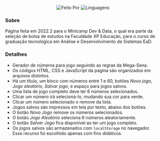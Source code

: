 <p align="center">
    <img alt="Feito Por" src="https://img.shields.io/badge/Feito%20Por-Emily%20Matias-purple?style=for-the-badge">
    <img alt="Linguagens" src="https://img.shields.io/badge/Linguagens-HTML,_CSS,_JS-blue?style=for-the-badge">
</p>

### Sobre

Página feita em 2022.2 para o Minicamp Dev & Data, o qual era parte da seleção de bolsa de estudos na Faculdade XP Educação, para o curso de graduação tecnológica em Análise e Desenvolvimento de Sistemas EaD.

### Detalhes

- Gerador de números para jogo seguindo as regras da Mega-Sena.
- Os códigos HTML, CSS e JavaScript da página são organizados em arquivos distintos.
- Há um título, um bloco com números entre 1 e 60, botões _Novo jogo_, _Jogo aleatório_, _Salvar jogo_, e espaço para jogos salvos.
- Uma lista de jogo completo deve ter 6 números selecionados.
- Clicar um número irá selecioná-lo, mudando sua cor para verde.
- Clicar um número selecionado o remove da lista.
- Jogos salvos são impressos em tela por texto, abaixo dos botões.
- O botão _Novo Jogo_ remove os números selecionados.
- O botão _Jogo Aleatório_ seleciona 6 números aleatoriamente.
- O botão _Salvar Jogo_ fica disponível ao ter um jogo completo.
- Os jogos salvos são armazenados com `localStorage` no navegador. Esse recurso foi escolhido apenas com fins didáticos.